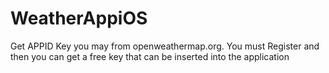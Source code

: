 # WeatherAppiOS
Get APPID Key you may from openweathermap.org. You must Register and then you can get a free key that can be inserted into the application
